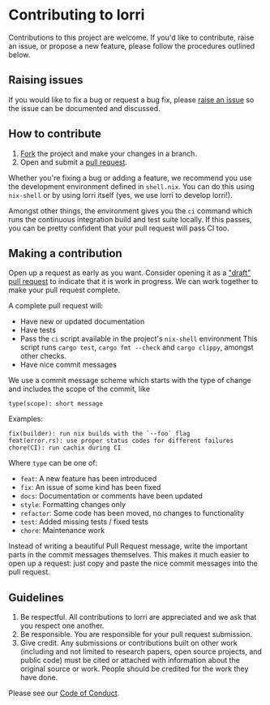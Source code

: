 # Contributing to lorri

Contributions to this project are welcome.  If you'd like to
contribute, raise an issue, or propose a new feature, please follow
the procedures outlined below.

## Raising issues

If you would like to fix a bug or request a bug fix, please [raise an
issue](https://github.com/target/lorri/issues) so the issue can be documented
and discussed.

## How to contribute

1. [Fork][gh-about-forks] the project and make your changes in a branch.
2. Open and submit a [pull request][gh-create-pr].

Whether you're fixing a bug or adding a feature, we recommend you use the
development environment defined in `shell.nix`. You can do this using
`nix-shell` or by using lorri itself (yes, we use lorri to develop lorri!).

Amongst other things, the environment gives you the `ci` command which runs the
continuous integration build and test suite locally. If this passes, you can be
pretty confident that your pull request will pass CI too.

## Making a contribution

Open up a request as early as you want. Consider opening it as a ["draft" pull
request][gh-draft-pr] to indicate that it is work in progress. We can work
together to make your pull request complete.

A complete pull request will:

 - Have new or updated documentation
 - Have tests
 - Pass the `ci` script available in the project's `nix-shell` environment
   This script runs `cargo test`, `cargo fmt --check` and `cargo clippy`,
   amongst other checks.
 - Have nice commit messages

We use a commit message scheme which starts with the type of change
and includes the scope of the commit, like

```
type(scope): short message
```

Examples:

```
fix(builder): run nix builds with the `--foo` flag
feat(error.rs): use proper status codes for different failures
chore(CI): run cachix during CI
```

Where `type` can be one of:
* `feat`: A new feature has been introduced
* `fix`: An issue of some kind has been fixed
* `docs`: Documentation or comments have been updated
* `style`: Formatting changes only
* `refactor`: Some code has been moved, no changes to functionality
* `test`: Added missing tests / fixed tests
* `chore`: Maintenance work

Instead of writing a beautiful Pull Request message, write the
important parts in the commit messages themselves. This makes it much
easier to open up a request: just copy and paste the nice commit
messages into the pull request.

## Guidelines

1. Be respectful.  All contributions to lorri are appreciated and we
   ask that you respect one another.
2. Be responsible. You are responsible for your pull request
   submission.
3. Give credit.  Any submissions or contributions built on other work
   (including and not limited to research papers, open source
   projects, and public code) must be cited or attached with
   information about the original source or work.  People should be
   credited for the work they have done.

Please see our [Code of Conduct](./.github/CODE_OF_CONDUCT.md).

[gh-about-forks]: https://help.github.com/en/github/collaborating-with-issues-and-pull-requests/about-forks
[gh-create-pr]: https://help.github.com/en/github/collaborating-with-issues-and-pull-requests/creating-a-pull-request-from-a-fork
[gh-draft-pr]: https://help.github.com/en/github/collaborating-with-issues-and-pull-requests/about-pull-requests#draft-pull-requests
